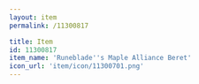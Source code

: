 ```yaml
---
layout: item
permalink: /11300817

title: Item
id: 11300817
item_name: 'Runeblade''s Maple Alliance Beret'
icon_url: 'item/icon/11300701.png'
---
```

